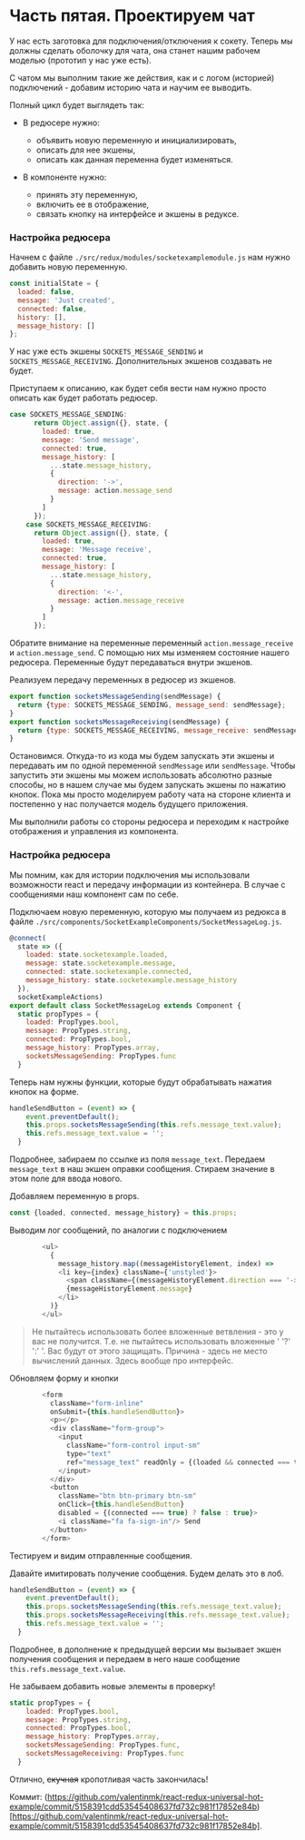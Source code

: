 # Часть пятая. Проектируем чат

У нас есть заготовка для подключения/отключения к сокету. Теперь мы должны сделать оболочку для чата, она станет нашим рабочем моделью \(прототип у нас уже есть\).

С чатом мы выполним такие же действия, как и с логом \(историей\) подключений - добавим историю чата и научим ее выводить.

Полный цикл будет выглядеть так:

* В редюсере нужно: 
  * объявить новую переменную и инициализировать, 
  * описать для нее экшены,
  * описать как данная переменна будет изменяться. 

* В компоненте нужно:
  * принять эту переменную,
  * включить ее в отображение,
  * связать кнопку на интерфейсе и экшены в редуксе.


### Настройка редюсера

Начнем с файле `./src/redux/modules/socketexamplemodule.js` нам нужно  
добавить новую переменную.

```js
const initialState = {
  loaded: false,
  message: 'Just created',
  connected: false,
  history: [],
  message_history: []
};
```

У нас уже есть экшены `SOCKETS_MESSAGE_SENDING` и  `SOCKETS_MESSAGE_RECEIVING`. Дополнительных экшенов создавать не будет.

Приступаем к описанию, как будет себя вести нам нужно просто описать как будет работать редюсер.

```js
case SOCKETS_MESSAGE_SENDING:
      return Object.assign({}, state, {
        loaded: true,
        message: 'Send message',
        connected: true,
        message_history: [
          ...state.message_history,
          {
            direction: '->',
            message: action.message_send
          }
        ]
      });
    case SOCKETS_MESSAGE_RECEIVING:
      return Object.assign({}, state, {
        loaded: true,
        message: 'Message receive',
        connected: true,
        message_history: [
          ...state.message_history,
          {
            direction: '<-',
            message: action.message_receive
          }
        ]
      });
```

Обратите внимание на переменные  переменный `action.message_receive` и `action.message_send`. С помощью них мы изменяем состояние нашего редюсера. Переменные будут передаваться внутри экшенов.

Реализуем передачу переменных в редюсер из экшенов.

```js
export function socketsMessageSending(sendMessage) {
  return {type: SOCKETS_MESSAGE_SENDING, message_send: sendMessage};
}
export function socketsMessageReceiving(sendMessage) {
  return {type: SOCKETS_MESSAGE_RECEIVING, message_receive: sendMessage};
}
```

Остановимся. Откуда-то из кода мы будем запускать эти экшены и передавать им по одной переменной `sendMessage` или `sendMessage`. Чтобы запустить эти экшены мы можем использовать абсолютно разные способы, но в нашем случае мы будем запускать экшены по нажатию кнопок. Пока мы просто моделируем работу чата на стороне клиента и постепенно у нас получается модель будущего приложения.

Мы выполнили работы со стороны редюсера и переходим к настройке отображения и управления из компонента.

### Настройка редюсера

Мы помним, как для истории подключения мы использовали возможности react и передачу информации из контейнера. В случае с сообщениями наш компонент сам по себе.

Подключаем новую переменную, которую мы получаем из редюкса в файле `./src/components/SocketExampleComponents/SocketMessageLog.js`.

```js
@connect(
  state => ({
    loaded: state.socketexample.loaded,
    message: state.socketexample.message,
    connected: state.socketexample.connected,
    message_history: state.socketexample.message_history
  }),
  socketExampleActions)
export default class SocketMessageLog extends Component {
  static propTypes = {
    loaded: PropTypes.bool,
    message: PropTypes.string,
    connected: PropTypes.bool,
    message_history: PropTypes.array,
    socketsMessageSending: PropTypes.func
  }
```

Теперь нам нужны функции, которые будут обрабатывать нажатия кнопок на форме.

```js
handleSendButton = (event) => {
    event.preventDefault();
    this.props.socketsMessageSending(this.refs.message_text.value);
    this.refs.message_text.value = '';
  }
```

Подробнее, забираем по ссылке из поля `message_text`. Передаем `message_text` в наш экшен оправки сообщения.  Стираем значение в этом поле для ввода нового.

Добавляем переменную в props.

```js
const {loaded, connected, message_history} = this.props;
```

Выводим лог сообщений, по аналогии с подключением

```js
        <ul>
          {
            message_history.map((messageHistoryElement, index) =>
            <li key={index} className={'unstyled'}>
              <span className={(messageHistoryElement.direction === '->') ? 'glyphicon glyphicon-arrow-right' : 'glyphicon glyphicon-arrow-left'}></span>
              {messageHistoryElement.message}
            </li>
          )}
        </ul>
```

> Не пытайтесь использовать более вложенные ветвления - это у вас не получится. Т.е. не пытайтесь использовать вложенные ' '?' ':' '. Вас будут от этого защищать. Причина - здесь не место вычислений данных. Здесь вообще про интерфейс.

Обновляем форму и кнопки

```js
        <form
          className="form-inline"
          onSubmit={this.handleSendButton}>
          <p></p>
          <div className="form-group">
            <input
              className="form-control input-sm"
              type="text"
              ref="message_text" readOnly = {(loaded && connected === true) ? false : true}>
            </input>
          </div>
          <button
            className="btn btn-primary btn-sm"
            onClick={this.handleSendButton}
            disabled = {(connected === true) ? false : true}>
            <i className="fa fa-sign-in"/> Send
          </button>
        </form>
```

Тестируем и видим отправленные сообщения.

Давайте имитировать получение сообщения. Будем делать это в лоб.

```js
handleSendButton = (event) => {
    event.preventDefault();
    this.props.socketsMessageSending(this.refs.message_text.value);
    this.props.socketsMessageReceiving(this.refs.message_text.value);
    this.refs.message_text.value = '';
  }
```

Подробнее, в дополнение к предыдущей версии мы вызывает экшен получения сообщения и передаем в него наше сообщение `this.refs.message_text.value`.

Не забываем добавить новые элементы в проверку!

```js
static propTypes = {
    loaded: PropTypes.bool,
    message: PropTypes.string,
    connected: PropTypes.bool,
    message_history: PropTypes.array,
    socketsMessageSending: PropTypes.func,
    socketsMessageReceiving: PropTypes.func
  }
```

Отлично, ~~скучная~~ кропотливая часть закончилась!

Коммит: (https://github.com/valentinmk/react-redux-universal-hot-example/commit/5158391cdd53545408637fd732c981f17852e84b)[https://github.com/valentinmk/react-redux-universal-hot-example/commit/5158391cdd53545408637fd732c981f17852e84b].

